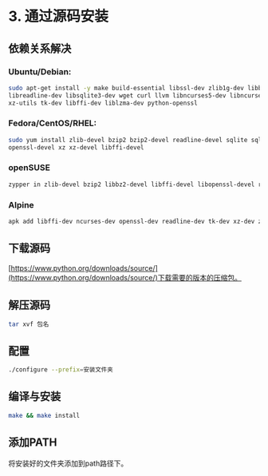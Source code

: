 # 3. 通过源码安装

## 依赖关系解决

### Ubuntu/Debian:

```bash
sudo apt-get install -y make build-essential libssl-dev zlib1g-dev libbz2-dev \
libreadline-dev libsqlite3-dev wget curl llvm libncurses5-dev libncursesw5-dev \
xz-utils tk-dev libffi-dev liblzma-dev python-openssl
```

### Fedora/CentOS/RHEL:

```bash
sudo yum install zlib-devel bzip2 bzip2-devel readline-devel sqlite sqlite-devel \
openssl-devel xz xz-devel libffi-devel
```

### openSUSE

```bash
zypper in zlib-devel bzip2 libbz2-devel libffi-devel libopenssl-devel readline-devel sqlite3 sqlite3-devel xz xz-devel
```

### Alpine

```bash
apk add libffi-dev ncurses-dev openssl-dev readline-dev tk-dev xz-dev zlib-dev
```

## 下载源码

[https://www.python.org/downloads/source/](https://www.python.org/downloads/source/)下载需要的版本的压缩包。

## 解压源码

```bash
tar xvf 包名
```

## 配置

```bash
./configure --prefix=安装文件夹
```

## 编译与安装

```bash
make && make install
```

## 添加PATH

将安装好的文件夹添加到path路径下。

